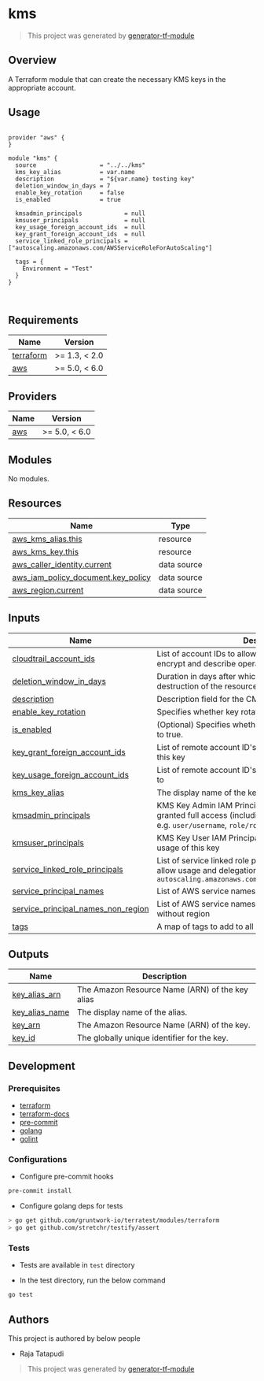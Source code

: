 # kms

> This project was generated by [generator-tf-module](https://github.com/sudokar/generator-tf-module)

## Overview

A Terraform module that can create the necessary KMS keys in the appropriate account.

## Usage

```hcl

provider "aws" {
}

module "kms" {
  source                  = "../../kms"
  kms_key_alias           = var.name
  description             = "${var.name} testing key"
  deletion_window_in_days = 7
  enable_key_rotation     = false
  is_enabled              = true

  kmsadmin_principals            = null
  kmsuser_principals             = null
  key_usage_foreign_account_ids  = null
  key_grant_foreign_account_ids  = null
  service_linked_role_principals = ["autoscaling.amazonaws.com/AWSServiceRoleForAutoScaling"]

  tags = {
    Environment = "Test"
  }
}



```

<!-- BEGINNING OF PRE-COMMIT-TERRAFORM DOCS HOOK -->
## Requirements

| Name | Version |
|------|---------|
| <a name="requirement_terraform"></a> [terraform](#requirement\_terraform) | >= 1.3, < 2.0 |
| <a name="requirement_aws"></a> [aws](#requirement\_aws) | >= 5.0, < 6.0 |

## Providers

| Name | Version |
|------|---------|
| <a name="provider_aws"></a> [aws](#provider\_aws) | >= 5.0, < 6.0 |

## Modules

No modules.

## Resources

| Name | Type |
|------|------|
| [aws_kms_alias.this](https://registry.terraform.io/providers/hashicorp/aws/latest/docs/resources/kms_alias) | resource |
| [aws_kms_key.this](https://registry.terraform.io/providers/hashicorp/aws/latest/docs/resources/kms_key) | resource |
| [aws_caller_identity.current](https://registry.terraform.io/providers/hashicorp/aws/latest/docs/data-sources/caller_identity) | data source |
| [aws_iam_policy_document.key_policy](https://registry.terraform.io/providers/hashicorp/aws/latest/docs/data-sources/iam_policy_document) | data source |
| [aws_region.current](https://registry.terraform.io/providers/hashicorp/aws/latest/docs/data-sources/region) | data source |

## Inputs

| Name | Description | Type | Default | Required |
|------|-------------|------|---------|:--------:|
| <a name="input_cloudtrail_account_ids"></a> [cloudtrail\_account\_ids](#input\_cloudtrail\_account\_ids) | List of account IDs to allow Cloudtrail to use this key for encrypt and describe operations. | `list(string)` | `null` | no |
| <a name="input_deletion_window_in_days"></a> [deletion\_window\_in\_days](#input\_deletion\_window\_in\_days) | Duration in days after which the key is deleted after destruction of the resource | `number` | `10` | no |
| <a name="input_description"></a> [description](#input\_description) | Description field for the CMK | `string` | n/a | yes |
| <a name="input_enable_key_rotation"></a> [enable\_key\_rotation](#input\_enable\_key\_rotation) | Specifies whether key rotation is enabled | `bool` | `true` | no |
| <a name="input_is_enabled"></a> [is\_enabled](#input\_is\_enabled) | (Optional) Specifies whether the key is enabled. Defaults to true. | `bool` | `true` | no |
| <a name="input_key_grant_foreign_account_ids"></a> [key\_grant\_foreign\_account\_ids](#input\_key\_grant\_foreign\_account\_ids) | List of remote account ID's to allow to create grants on this key | `list(string)` | `null` | no |
| <a name="input_key_usage_foreign_account_ids"></a> [key\_usage\_foreign\_account\_ids](#input\_key\_usage\_foreign\_account\_ids) | List of remote account ID's to delegate access to this key to | `list(string)` | `null` | no |
| <a name="input_kms_key_alias"></a> [kms\_key\_alias](#input\_kms\_key\_alias) | The display name of the key | `string` | `null` | no |
| <a name="input_kmsadmin_principals"></a> [kmsadmin\_principals](#input\_kmsadmin\_principals) | KMS Key Admin IAM Principals, will be specifically granted full access (including key deletion) to this key. e.g. `user/username`, `role/rolename` | `list(string)` | `null` | no |
| <a name="input_kmsuser_principals"></a> [kmsuser\_principals](#input\_kmsuser\_principals) | KMS Key User IAM Principals, will be specifically granted usage of this key | `list(string)` | `null` | no |
| <a name="input_service_linked_role_principals"></a> [service\_linked\_role\_principals](#input\_service\_linked\_role\_principals) | List of service linked role principles in the local account to allow usage and delegation of the key, e.g. `autoscaling.amazonaws.com/AWSServiceRoleForAutoScaling` | `list(string)` | `null` | no |
| <a name="input_service_principal_names"></a> [service\_principal\_names](#input\_service\_principal\_names) | List of AWS service names allowed to use this key | `list(string)` | `null` | no |
| <a name="input_service_principal_names_non_region"></a> [service\_principal\_names\_non\_region](#input\_service\_principal\_names\_non\_region) | List of AWS service names allowed to use this key - without region | `list(string)` | `null` | no |
| <a name="input_tags"></a> [tags](#input\_tags) | A map of tags to add to all resources | `map(string)` | `{}` | no |

## Outputs

| Name | Description |
|------|-------------|
| <a name="output_key_alias_arn"></a> [key\_alias\_arn](#output\_key\_alias\_arn) | The Amazon Resource Name (ARN) of the key alias |
| <a name="output_key_alias_name"></a> [key\_alias\_name](#output\_key\_alias\_name) | The display name of the alias. |
| <a name="output_key_arn"></a> [key\_arn](#output\_key\_arn) | The Amazon Resource Name (ARN) of the key. |
| <a name="output_key_id"></a> [key\_id](#output\_key\_id) | The globally unique identifier for the key. |
<!-- END OF PRE-COMMIT-TERRAFORM DOCS HOOK -->

## Development

### Prerequisites

- [terraform](https://learn.hashicorp.com/terraform/getting-started/install#installing-terraform)
- [terraform-docs](https://github.com/segmentio/terraform-docs)
- [pre-commit](https://pre-commit.com/#install)
- [golang](https://golang.org/doc/install#install)
- [golint](https://github.com/golang/lint#installation)

### Configurations

- Configure pre-commit hooks
```sh
pre-commit install
```


- Configure golang deps for tests
```sh
> go get github.com/gruntwork-io/terratest/modules/terraform
> go get github.com/stretchr/testify/assert
```



### Tests

- Tests are available in `test` directory

- In the test directory, run the below command
```sh
go test
```



## Authors

This project is authored by below people

- Raja Tatapudi

> This project was generated by [generator-tf-module](https://github.com/sudokar/generator-tf-module)
